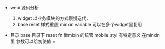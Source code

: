 - weui 源码分析 
  1. widget
    以业务模块的方式慢慢迭代，
  2. base 
    reset 样式重置
    minxin
    variable
    可以在多个widget里复用

- 目录 
  base 目录下 reset 
  fn 做mixin 的统管
  mobile.styl 有特定意义
  在minxin 里 参数可以给初使值 = 
  
